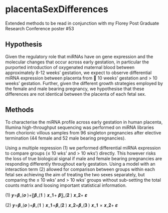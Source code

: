 # placentaSexDifferences
Extended methods to be read in conjunction with my Florey Post Graduate Research Conference poster #53

## Hypothesis

Given the regulatory role that miRNAs have on gene expression and the molecular changes that occur across early gestation, in particular the purported introduction of oxygenated maternal blood between approximately 8-12 weeks’ gestation, we expect to observe differential miRNA expression between placenta from  10 weeks’ gestation and > 10 weeks’ gestation. Further, given the different growth strategies employed by the female and male bearing pregnancy, we hypothesise that these differences are not identical between the placenta of each fetal sex.

## Methods

To characterise the miRNA profile across early gestation in human placenta, Illumina high-throughput sequencing was performed on miRNA libraries from chorionic villous samples from 96 singleton pregnancies after elective termination (44 female and 52 male bearing pregnancies).

Using a multiple regression (1) we performed differential miRNA expression to compare groups (≤ 10 wks’ and > 10 wks’) directly. This however risks the loss of true biological signal if male and female bearing pregnancies are responding differently throughout early gestation. Using a  model with an interaction term (2) allowed for comparison between groups within each fetal sex achieving the aim of treating the two sexes separately, but comparing the ≤ 10 wks’ and > 10 wks’ groups without sub-setting the total counts matrix and loosing important statistical information.

(1)                𝒚=𝜷_(𝒐 )+〖𝜷_(𝟏 ) 𝒙_𝟏+ 𝜷〗_(𝟐 ) 𝒙_𝟐+ 𝜺  

(2)                𝒚=𝜷_(𝒐 )+𝜷_(𝟏 ) 𝒙_𝟏+𝜷_(𝟐 ) 𝒙_𝟐+𝜷_(𝟑 ) 𝒙_𝟏  × 𝒙_𝟐+ 𝜺  

